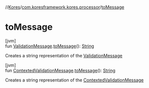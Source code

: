 //[Kores](../../index.md)/[com.koresframework.kores.processor](index.md)/[toMessage](to-message.md)

# toMessage

[jvm]\
fun [ValidationMessage](-validation-message/index.md).[toMessage](to-message.md)(): [String](https://kotlinlang.org/api/latest/jvm/stdlib/kotlin/-string/index.html)

Creates a string representation of the [ValidationMessage](-validation-message/index.md)

[jvm]\
fun [ContextedValidationMessage](-contexted-validation-message/index.md).[toMessage](to-message.md)(): [String](https://kotlinlang.org/api/latest/jvm/stdlib/kotlin/-string/index.html)

Creates a string representation of the [ContextedValidationMessage](-contexted-validation-message/index.md)
